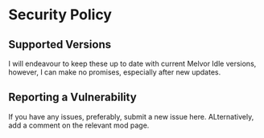 # Security Policy

## Supported Versions

I will endeavour to keep these up to date with current Melvor Idle versions, however, I can make no promises, especially after new updates.

## Reporting a Vulnerability

If you have any issues, preferably, submit a new issue here. ALternatively, add a comment on the relevant mod page.
